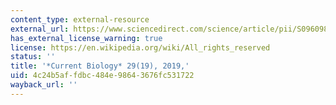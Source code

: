```yaml
---
content_type: external-resource
external_url: https://www.sciencedirect.com/science/article/pii/S096098221931036X
has_external_license_warning: true
license: https://en.wikipedia.org/wiki/All_rights_reserved
status: ''
title: '*Current Biology* 29(19), 2019,'
uid: 4c24b5af-fdbc-484e-9864-3676fc531722
wayback_url: ''
---
```

